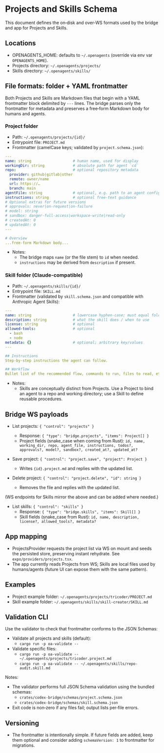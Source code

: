 # Projects and Skills Schema

This document defines the on‑disk and over‑WS formats used by the bridge and app for Projects and Skills.

## Locations

- OPENAGENTS_HOME: defaults to `~/.openagents` (override via env var `OPENAGENTS_HOME`).
- Projects directory: `~/.openagents/projects/`
- Skills directory: `~/.openagents/skills/`

## File formats: folder + YAML frontmatter

Both Projects and Skills are Markdown files that begin with a YAML frontmatter block delimited by `---` lines. The bridge parses only the frontmatter for metadata and preserves a free‑form Markdown body for humans and agents.

### Project folder

- Path: `~/.openagents/projects/{id}/`
- Entrypoint file: `PROJECT.md`
- Frontmatter (camelCase keys; validated by `project.schema.json`):

```yaml
---
name: string                   # human name, used for display
workingDir: string             # absolute path for agent `cd`
repo:                          # optional repository metadata
  provider: github|gitlab|other
  remote: owner/name
  url: https://…
  branch: main
agentFile: string              # optional, e.g. path to an agent config file
instructions: string           # optional free‑text guidance
# Optional extras for future versions
# approvals: never|on-request|on-failure
# model: string
# sandbox: danger-full-access|workspace-write|read-only
# createdAt: 0
# updatedAt: 0
---

# Overview
...free‑form Markdown body...
```

- Notes:
  - The bridge maps `name` (or the file stem) to `id` when needed.
  - `instructions` may be derived from `description` if present.

### Skill folder (Claude-compatible)

- Path: `~/.openagents/skills/{id}/`
- Entrypoint file: `SKILL.md`
- Frontmatter (validated by `skill.schema.json` and compatible with Anthropic Agent Skills):

```yaml
---
name: string                   # lowercase hyphen-case; must equal folder name
description: string            # what the skill does / when to use
license: string                # optional
allowed-tools:                 # optional
  - bash
  - node
metadata: {}                   # optional; arbitrary key/values
---

## Instructions
Step‑by‑step instructions the agent can follow.

## Workflow
Bullet list of the recommended flow, commands to run, files to read, etc.
```

- Notes:
  - Skills are conceptually distinct from Projects. Use a Project to bind an agent to a repo and working directory; use a Skill to define reusable procedures.

## Bridge WS payloads

- List projects: `{ "control": "projects" }`
  - Response: `{ "type": "bridge.projects", "items": Project[] }`
  - Project fields (snake_case when coming from Rust): `id, name, working_dir, repo, agent_file, instructions, todos?, approvals?, model?, sandbox?, created_at?, updated_at?`

- Save project: `{ "control": "project.save", "project": Project }`
  - Writes `{id}.project.md` and replies with the updated list.

- Delete project: `{ "control": "project.delete", "id": string }`
  - Removes the file and replies with the updated list.

(WS endpoints for Skills mirror the above and can be added where needed.)

- List skills: `{ "control": "skills" }`
  - Response: `{ "type": "bridge.skills", "items": Skill[] }`
  - Skill fields (snake_case from Rust): `id, name, description, license?, allowed_tools?, metadata?`

## App mapping

- ProjectsProvider requests the project list via WS on mount and seeds the persisted store, preserving instant rehydrate. See `expo/providers/projects.tsx`.
- The app currently reads Projects from WS; Skills are local files used by humans/agents (future UI can expose them with the same pattern).

## Examples

- Project example folder: `~/.openagents/projects/tricoder/PROJECT.md`
- Skill example folder: `~/.openagents/skills/skill-creator/SKILL.md`

## Validation CLI

Use the validator to check that frontmatter conforms to the JSON Schemas:

- Validate all projects and skills (default):
  - `cargo run -p oa-validate --`
- Validate specific files:
  - `cargo run -p oa-validate -- ~/.openagents/projects/tricoder.project.md`
  - `cargo run -p oa-validate -- ~/.openagents/skills/repo-audit.skill.md`

Notes:
- The validator performs full JSON Schema validation using the bundled schemas:
  - `crates/codex-bridge/schemas/project.schema.json`
  - `crates/codex-bridge/schemas/skill.schema.json`
- Exit code is non‑zero if any files fail; output lists per‑file errors.

## Versioning

- The frontmatter is intentionally simple. If future fields are added, keep them optional and consider adding `schemaVersion: 1` to frontmatter for migrations.
